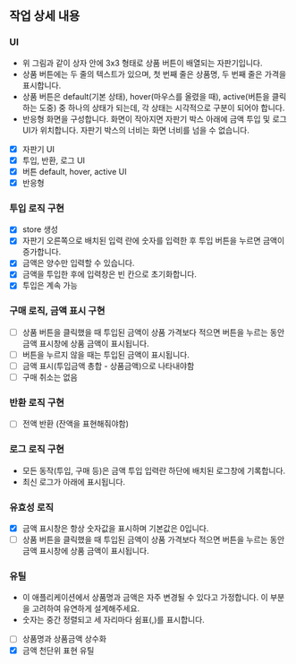 ## 작업 상세 내용

### UI

- 위 그림과 같이 상자 안에 3x3 형태로 상품 버튼이 배열되는 자판기입니다.
- 상품 버튼에는 두 줄의 텍스트가 있으며, 첫 번째 줄은 상품명, 두 번째 줄은 가격을 표시합니다.
- 상품 버튼은 default(기본 상태), hover(마우스를 올렸을 때), active(버튼을 클릭하는 도중) 중 하나의 상태가 되는데, 각 상태는 시각적으로 구분이 되어야 합니다.
- 반응형 화면을 구성합니다.
  화면이 작아지면 자판기 박스 아래에 금액 투입 및 로그 UI가 위치합니다.
  자판기 박스의 너비는 화면 너비를 넘을 수 없습니다.

* [x] 자판기 UI
* [x] 투입, 반환, 로그 UI
* [x] 버튼 default, hover, active UI
* [x] 반응형

### 투입 로직 구현

- [x] store 생성
- [x] 자판기 오른쪽으로 배치된 입력 란에 숫자를 입력한 후 투입 버튼을 누르면 금액이 증가합니다.
- [x] 금액은 양수만 입력할 수 있습니다.
- [x] 금액을 투입한 후에 입력창은 빈 칸으로 초기화합니다.
- [x] 투입은 계속 가능

### 구매 로직, 금액 표시 구현

- [ ] 상품 버튼을 클릭했을 때 투입된 금액이 상품 가격보다 적으면 버튼을 누르는 동안 금액 표시창에 상품 금액이 표시됩니다.
- [ ] 버튼을 누르지 않을 때는 투입된 금액이 표시됩니다.
- [ ] 금액 표시(투입금액 총합 - 상품금액)으로 나타내야함
- [ ] 구매 취소는 없음

### 반환 로직 구현

- [ ] 전액 반환 (잔액을 표현해줘야함)

### 로그 로직 구현

- 모든 동작(투입, 구매 등)은 금액 투입 입력란 하단에 배치된 로그창에 기록합니다.
- 최신 로그가 아래에 표시됩니다.

### 유효성 로직

- [x] 금액 표시창은 항상 숫자값을 표시하며 기본값은 0입니다.
- [ ] 상품 버튼을 클릭했을 때 투입된 금액이 상품 가격보다 적으면 버튼을 누르는 동안 금액 표시창에 상품 금액이 표시됩니다.

### 유틸

- 이 애플리케이션에서 상품명과 금액은 자주 변경될 수 있다고 가정합니다. 이 부분을 고려하여 유연하게 설계해주세요.
- 숫자는 중간 정렬되고 세 자리마다 쉼표(,)를 표시합니다.

* [ ] 상품명과 상품금액 상수화
* [x] 금액 천단위 표현 유틸
